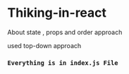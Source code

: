 # Thiking-in-react

About state , props and order approach 

used top-down approach 



### `Everything is in index.js File`

